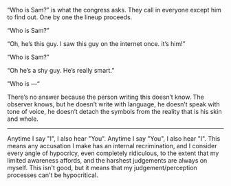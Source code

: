 “Who is Sam?” is what the congress asks. They call in everyone except him to find out. One by one the lineup proceeds. 

“Who is Sam?”

“Oh, he’s this guy. I saw this guy on the internet once. it’s him!”

“Who is Sam?”

“Oh he’s a shy guy. He’s really smart.”

“Who is —“

There’s no answer because the person writing this doesn’t know. The observer knows, but he doesn’t write with language, he doesn’t speak with tone of voice, he doesn’t detach the symbols from the reality that is his skin and whole.

---

Anytime I say "I", I also hear "You". Anytime I say "You", I also hear "I". This means any accusation I make has an internal recrimination, and I consider every angle of hypocricy, even completely ridiculous, to the extent that my limited awareness affords, and the harshest judgements are always on myself. This isn't good, but it means that my judgement/perception processes can't be hypocritical.
